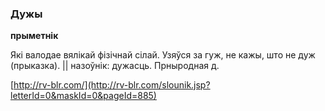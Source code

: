 ### Дужы
**прыметнік**

Які валодае вялікай фізічнай сілай. Узяўся за гуж, не кажы, што не дуж (прыказка). || назоўнік: дужасць. Прныродная д.

<a rel="author">[http://rv-blr.com/](http://rv-blr.com/slounik.jsp?letterId=0&maskId=0&pageId=885)</a>
